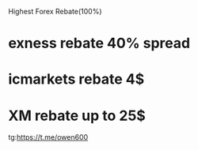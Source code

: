 Highest Forex Rebate(100%)

# exness rebate 40% spread

# icmarkets rebate 4$

# XM rebate up to 25$

tg:https://t.me/owen600

